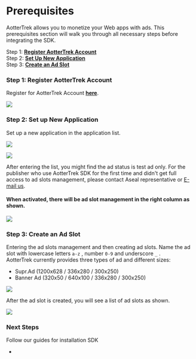 # Prerequisites

AotterTrek allows you to monetize your Web apps with ads. This prerequisites section will walk you through all necessary steps before integrating the SDK.

Step 1: [**Register AotterTrek Account**](../../android/sdk-integration/prerequisites.md#step-1-register-aottertrek-account)\
Step 2: [**Set Up New Application**](../../android/sdk-integration/prerequisites.md#step-2-set-up-new-application)\
Step 3: [**Create an Ad Slot**](../../android/sdk-integration/prerequisites.md#step-3-create-an-ad-slot)

### **Step 1: Register AotterTrek Account**

Register for AotterTrek Account **[**here**](https://trek.aotter.net)**.

![](https://previews.dropbox.com/p/thumb/ABb-h4Hl3Kj4erOXH3O4ThK8ZFxpFwli7XjpIpmXMzz28eLTXTUXGDJb-Y1T1PXj6Q4iqUb2zU8OOw2CDsQ-5xX0uKN2nAPXJzn3Xeo-B0znI4mJVKQd2UpieorIbr-RnJal1NoxIWrlhBatnrAzl4BaMS2chi4_PdnTHxExBE0hAJAgAzBZMU63C_04hkVZGV1OVWMhoy5HB2oYd_fFpf6KJtOsloYlUThmrTJKGyJ7AWdvBhLwG_ujTCDweRuYRlzBYcHoYO5Uqj_lhUHR7o1QJVNgmv68fRLqAdeuqWr1pGEimHLBeiDgln9doFWzFhA9G6A2DczAZe-DdkoXB5OXxNlH2xjEV8xUcUcG-KLfYA/p.png)

### **Step 2: Set up New Application**

Set up a new application in the application list.

![](https://previews.dropbox.com/p/thumb/ABbG_EtUiV06yv5CQiHPSUnIyYJLVDxT3N_0ZMFaKVD_Yl8LnB1ARrU-M-bMxLWSFNtO-Mnj8Xg0AR7KOqhNDB5f9AH3EHGD4t_yHr2M_voax0FOTVRisgRrZW38YTzH6oikQ4o54udVt19F_QZ2OIArVuivF8CszpirRgE8rzn7uzDiWZRzGu9QGvnudK4iFb-PjtWgCpsbC7P9eIsTrCddTmWwe7FK-U4tIghcbcL5WF4m4hMRGS3kRJd6kojRlMeWNUSSKKfQVroWf8mOfSYWGGvt20Mugxxg6jvzv4OMZO8FuyZ9Afd6dHgbdYvHH9s3o3dtF5TWQ4AUcHJPfHRYAeXUh-P2Fskqela3o8HsGA/p.png)

![](https://previews.dropbox.com/p/thumb/ABa4AY6WWnwSMd6UHHGLsODYSCZFFyHRjErfILACb02aENlnjFJAY5RkvGNz3h6yeOXoX2WA-la7KYjZ7hWNrF2Oa_Crd9NgQSo0e_ctybxHr-gzxy-UKUKbPKS14dskCaYvd6pstLN9hAQuaSKj1gaLD2770FelMOOK7lURlLEJJNpwhFN_busZqXJkhHxlxZyZo1UwzcH-P9hmIIplL2M0R9Xf2nlXoZAeXWLIJXGd8Av7e6lJeumcJjCsm4XoZ4v9L5eStbWTqFTLzSDRkgjsUv1UaomXd662CiyEbVGm2oy6o-IZk2lq0zMdobD34b96CwXyeuDUaWO4XNOJLg2lubKzoDDZT-EGDlA3g0WXGQ/p.png)

After entering the list, you might find the ad status is test ad only. For the publisher who use AotterTrek SDK for the first time and didn't get full access to ad slots management, please contact Aseal representative or [E-mail us](https://aseal.in/contactus).

#### **When activated, there will be ad slot management in the right column as shown.** 

![](https://previews.dropbox.com/p/thumb/ABYf1NH-H8gB_PUWQJCiYZ6JCE9GrC7eA09R87HovD0i2Df3wDe3ixHvNWiaTRIDfSKucUMXG9oV_tuH18GBxgJ7Oc_Jq03WliFNOS_Y7GPa--6uV8jkCs9YPazQuWfI4ChExSXWb4UX-x0ippVyugrj764_u6zu4cV-dqtT52Fxi74GEKfIJ4f8g7LT2GI_WGxi-meAKREbkYP-TAughYkIcO0iV1SqE1_mR0vNNUdMbECCtwqT0HL9TS4jl2LBpCKEUnKvo0tajIMcO-rA-8o65CCaR1TcvAJqgPVhWgXFwkrEAqh_ybCK-ptb2UqLoHtRgtza2M307sSAaioUVO79zm9odZZ-vLYRp7C8PdmCTg/p.png)

### **Step 3: Create an Ad Slot**

Entering the ad slots management and then creating ad slots. Name the ad slot with lowercase letters `a-z` , number `0-9` and underscore `_` .\
AotterTrek currently provides three types of ad and different sizes:

* Supr.Ad (1200x628 / 336x280 / 300x250)
* Banner Ad (320x50 / 640x100 / 336x280 / 300x250)

![](https://previews.dropbox.com/p/thumb/ABY6P2yrN8-yQgdrk9MAGYlI2hyPXqyeVTe0jACsMmC4OXqytsQ19v9hm30Tp92BU09mT_EZRZ4LuBjWeIbIeaW8tPBt0WqlQdiQOTAq-rJ5gmGpsKgqxS6oAJhE29s0CeuZrr__hj64TJAuqlvKITTvLU85H6fYP1zSgFa7ptR3G0kvgNXjIhRZwBySBD69tamuttOdASzpOdjUOu4bBX6cVlUCyIioNNaORMa1eYS6xLBgizrZmqgLIcNm_VuVGB90u7tQlZfPa1B9iFcAG-0A9s2gRFRR7317R1dL64H2G0GWe02CFmn4-yxg2d_3SP3CsKZeuKvhgF6xIV2C8_Kbu4W7cQxhS8d6JzAhQN11ow/p.png)

After the ad slot is created, you will see a list of ad slots as shown.

![](https://previews.dropbox.com/p/thumb/ABYMpd-GIz5sssy_SuVQ6c1aCTPWsu8z6GlmUiUUsN2ZFG7ifEBSENUpHO5SvSvUYbI1Wxaf9LO7qjwdUedjteVCnn0_YLexEfZ5bh_3f_Ci_XhKCWRNYWjLGQkrnCqL8U7cp46Pl2uvgezR2pvqt8KioyLEQxqKq4E_nccF_M-t5ZG5xpRSgQpcEuUCsx8OdU85KHpom8Gww9x7MvjWxZ5yA3xmSKfj-QoBLRMR5Pt4k0uA6b8kv4Kw1NFpY2wxrmVEkhIz3dXtiPkHEIwyROhB3lyUQb0jJdFPZGg0vlo6DLKzSnJ9_uW3Q3SO58N7ooQqy5r1Gh0Y1TDiMU_Clu2YCFB68QSTyfzKujgE_aDzJw/p.png)

### Next Steps

Follow our guides for installation SDK

* <link-component title="SDK Integration" link="../web-sdk/sdk-integration/"/>


